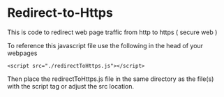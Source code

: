 # Redirect-to-Https
    
This is code to redirect web page traffic from http to https ( secure web )

To reference this javascript file use the following in the head of your webpages

    <script src="./redirectToHttps.js"></script>    
  
Then place the redirectToHttps.js file in the same directory as the file(s) with the script tag or adjust the src location. 
